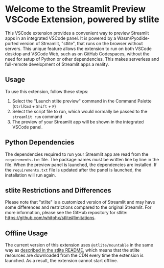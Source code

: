 # Welcome to the Streamlit Preview VSCode Extension, powered by stlite

This VSCode extension provides a convenient way to preview Streamlit apps in an integrated VSCode panel. It is powered by a Wasm/Pyodide-ported version of Streamlit, "stlite", that runs on the browser without servers. This unique feature allows the extension to run on both VSCode desktop and VSCode Web, such as on GitHub Codespaces, without the need for setup of Python or other dependencies. This makes serverless and full-remote development of Streamlit apps a reality.

## Usage

To use this extension, follow these steps:

1. Select the "Launch stlite preview" command in the Command Palette (`Ctrl`/`Cmd` + `Shift` + `P`)
2. Select the script file to run, which would normally be passed to the `streamlit run` command
3. The preview of your Streamlit app will be shown in the integrated VSCode panel.

## Python Dependencies

The dependencies required to run your Streamlit app are read from the `requirements.txt` file. The package names must be written line by line in the file. When the preview panel is launched, the dependencies are installed. If the `requirements.txt` file is updated after the panel is launched, the installation will run again.

## stlite Restrictions and Differences

Please note that "stlite" is a customized version of Streamlit and may have some differences and restrictions compared to the original Streamlit. For more information, please see the GitHub repository for stlite: https://github.com/whitphx/stlite#limitations.

## Offline Usage

The current version of this extension uses `@stlite/mountable` in the same way as [described in the stlite README](https://github.com/whitphx/stlite#limitations), which means that the stlite resources are downloaded from the CDN every time the extension is launched. As a result, the extension cannot start offline.
